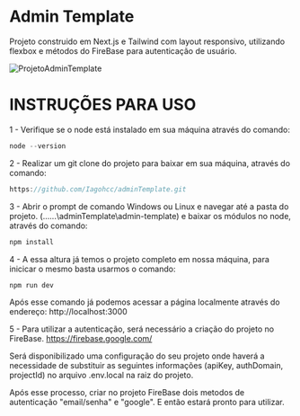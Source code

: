 # Admin Template

Projeto construido em Next.js e Tailwind com layout responsivo, utilizando flexbox e métodos do FireBase para autenticação de usuário. 

![ProjetoAdminTemplate](https://user-images.githubusercontent.com/46465161/235055103-73b03b1a-4c4b-4fd9-8ec2-95caf92c3d9f.gif)

# INSTRUÇÕES PARA USO

1 - Verifique se o node está instalado em sua máquina através do comando:
```javascript
node --version
```

2 - Realizar um git clone do projeto para baixar em sua máquina, através do comando:
```javascript
https://github.com/Iagohcc/adminTemplate.git
```

3 - Abrir o prompt de comando Windows ou Linux e navegar até a pasta do projeto. (......\adminTemplate\admin-template) e baixar os módulos no node, através do comando:
```javascript
npm install
```

4 - A essa altura já temos o projeto completo em nossa máquina, para inicicar o mesmo basta usarmos o comando:
```javascript
npm run dev
```
Após esse comando já podemos acessar a página localmente através do endereço: http://localhost:3000

5 - Para utilizar a autenticação, será necessário a criação do projeto no FireBase.
https://firebase.google.com/

Será disponibilizado uma configuração do seu projeto onde haverá a necessidade de substituir as seguintes informações (apiKey, authDomain, projectId) no arquivo .env.local na raiz do projeto.

Após esse processo, criar no projeto FireBase dois metodos de autenticação "email/senha" e "google". E então estará pronto para utilizar.
